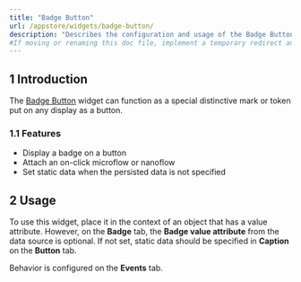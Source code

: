 ```yaml
---
title: "Badge Button"
url: /appstore/widgets/badge-button/
description: "Describes the configuration and usage of the Badge Button widget, which is available in the Mendix Marketplace."
#If moving or renaming this doc file, implement a temporary redirect and let the respective team know they should update the URL in the product. See Mapping to Products for more details.
---
```


## 1 Introduction

The [Badge Button](https://marketplace.mendix.com/link/component/52705/) widget can function as a special distinctive mark or token put on any display as a button.

### 1.1 Features

* Display a badge on a button
* Attach an on-click microflow or nanoflow
* Set static data when the persisted data is not specified

## 2 Usage

To use this widget, place it in the context of an object that has a value attribute. However, on the **Badge** tab, the **Badge value attribute** from the data source is optional. If not set, static data should be specified in **Caption** on the **Button** tab.

Behavior is configured on the **Events** tab.
